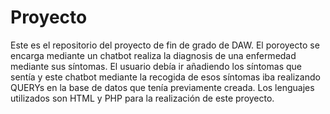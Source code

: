 # Proyecto
Este es el repositorio del proyecto de fin de grado de DAW.
El poroyecto se encarga mediante un chatbot realiza la diagnosis de una enfermedad mediante sus síntomas.
El usuario debía ir añadiendo los síntomas que sentía y este chatbot mediante la recogida de esos síntomas iba realizando QUERYs en la base de datos que tenía previamente creada.
Los lenguajes utilizados son HTML y PHP para la realización de este proyecto.
